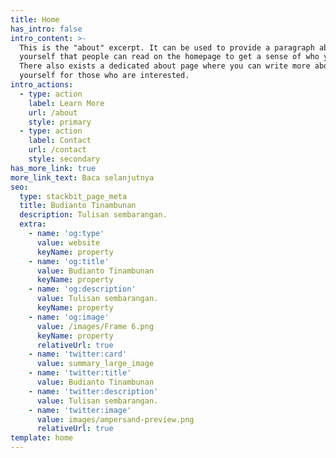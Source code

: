 ```yaml
---
title: Home
has_intro: false
intro_content: >-
  This is the "about" excerpt. It can be used to provide a paragraph about
  yourself that people can read on the homepage to get a sense of who you are.
  There also exists a dedicated about page where you can write more about
  yourself for those who are interested.
intro_actions:
  - type: action
    label: Learn More
    url: /about
    style: primary
  - type: action
    label: Contact
    url: /contact
    style: secondary
has_more_link: true
more_link_text: Baca selanjutnya
seo:
  type: stackbit_page_meta
  title: Budianto Tinambunan
  description: Tulisan sembarangan.
  extra:
    - name: 'og:type'
      value: website
      keyName: property
    - name: 'og:title'
      value: Budianto Tinambunan
      keyName: property
    - name: 'og:description'
      value: Tulisan sembarangan.
      keyName: property
    - name: 'og:image'
      value: /images/Frame 6.png
      keyName: property
      relativeUrl: true
    - name: 'twitter:card'
      value: summary_large_image
    - name: 'twitter:title'
      value: Budianto Tinambunan
    - name: 'twitter:description'
      value: Tulisan sembarangan.
    - name: 'twitter:image'
      value: images/ampersand-preview.png
      relativeUrl: true
template: home
---
```

